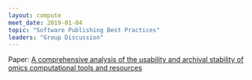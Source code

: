```yaml
---
layout: compute
meet_date: 2019-01-04
topic: "Software Publishing Best Practices"
leaders: "Group Discussion"
---
```


Paper: [A comprehensive analysis of the usability and archival stability of omics computational tools and resources](https://www.biorxiv.org/content/early/2018/10/25/452532)

